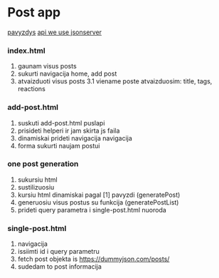 # Post app

[pavyzdys](https://inspirothemes.com/polo/index.html)
[api we use jsonserver](https://github.com/MariusCodeAcademy/posts-rest-json-server)

### index.html

1. gaunam visus posts
2. sukurti navigacija home, add post
3. atvaizduoti visus posts
   3.1 viename poste atvaizduosim: title, tags, reactions

### add-post.html

1. suskuti add-post.html puslapi
2. prisideti helperi ir jam skirta js faila
3. dinamiskai prideti navigacija navigacija
4. forma sukurti naujam postui

### one post generation

1. sukursiu html
2. sustilizuosiu
3. kursiu html dinamiskai pagal [1] pavyzdi (generatePost)
4. generuosiu visus postus su funkcija (generatePostList)
5. prideti query parametra i single-post.html nuoroda

### single-post.html

1. navigacija
2. issiimti id i query parametru
3. fetch post objekta is https://dummyjson.com/posts/<id>
4. sudedam to post informacija

